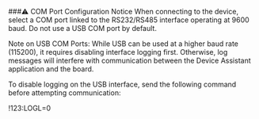 ###⚠️ COM Port Configuration Notice
When connecting to the device, select a COM port linked to the RS232/RS485 interface operating at 9600 baud. Do not use a USB COM port by default.

Note on USB COM Ports:
While USB can be used at a higher baud rate (115200), it requires disabling interface logging first. Otherwise, log messages will interfere with communication between the Device 
Assistant application and the board.

To disable logging on the USB interface, send the following command before attempting communication:

!123:LOGL=0
